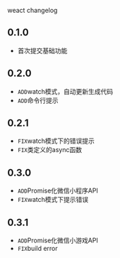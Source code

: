weact changelog

## 0.1.0

* 首次提交基础功能


## 0.2.0

* `ADD`watch模式，自动更新生成代码
* `ADD`命令行提示

## 0.2.1

* `FIX`watch模式下的错误提示
* `FIX`类定义的async函数

## 0.3.0

* `ADD`Promise化微信小程序API
* `FIX`watch模式下提示错误

## 0.3.1

* `ADD`Promise化微信小游戏API
* `FIX`build error